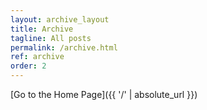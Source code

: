 ```yaml
---
layout: archive_layout
title: Archive
tagline: All posts
permalink: /archive.html
ref: archive
order: 2
---
```



[Go to the Home Page]({{ '/' | absolute_url }})
